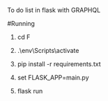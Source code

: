 To do list in flask with GRAPHQL

#Running 

1. cd F

2. .\env\Scripts\activate

3. pip install -r requirements.txt

4. set FLASK_APP=main.py

5. flask run
